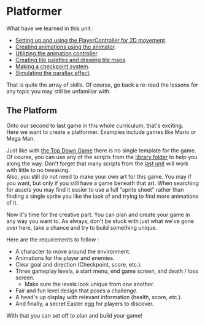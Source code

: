 # Platformer

What have we learned in this unit :

* [Setting up and using the PlayerController for 2D movement](./1%20PlayerController.md).
* [Creating animations using the animator](./2%20Animation.md#unitys-animation-system).
* [Utilizing the animation controller](./2%20Animation.md#animation-controllers).
* [Creating tile palettes and drawing tile maps](./3%20TileEditor.md).
* [Making a checkpoint system](./4%20Checkpoint.md).
* [Simulating the parallax effect](./5%20ParallaxEffect.md).

That is quite the array of skills. Of course, go back a re-read the lessons for any topic you may still be unfamiliar with.

## The Platform

Onto our second to last game in this whole curriculum, that's exciting.\
Here we want to create a platformer. Examples include games like Mario or Mega Man.

Just like with [the Top Down Game](../3%20Top%20Down%20Arcade) there is no single template for the game. Of course, you can use any of the scripts from the [library folder](./Library) to help you along the way. Don't forget that many scripts from the [last unit](../3%20Top%20Down%20Arcade/Library) will work with little to no tweaking.\
Also, you still do not need to make your own art for this game. You may if you want, but only if you still have a game beneath that art. When searching for assets you may find it easier to use a full "sprite sheet" rather than finding a single sprite you like the look of and trying to find more animations of it.

Now it's time for the creative part. You can plan and create your game in any way you want to. As always, don't be stuck with just what we've gone over here, take a chance and try to build something unique.

Here are the requirements to follow :

* A character to move around the environment.
* Animations for the player and enemies.
* Clear goal and direction (Checkpoint, score, etc.).
* Three gameplay levels, a start menu, end game screen, and death / loss screen.
	* Make sure the levels look unique from one another.
* Fair and fun level design that poses a challenge.
* A head's up display with relevant information (health, score, etc.).
* And finally, a secret Easter egg for players to discover.

With that you can set off to plan and build your game!